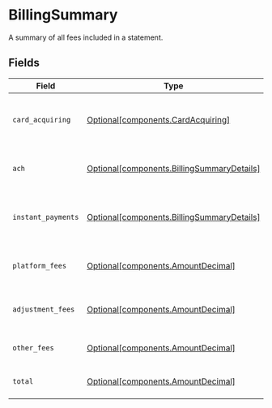 # BillingSummary

A summary of all fees included in a statement.


## Fields

| Field                                                                                          | Type                                                                                           | Required                                                                                       | Description                                                                                    |
| ---------------------------------------------------------------------------------------------- | ---------------------------------------------------------------------------------------------- | ---------------------------------------------------------------------------------------------- | ---------------------------------------------------------------------------------------------- |
| `card_acquiring`                                                                               | [Optional[components.CardAcquiring]](../../models/components/cardacquiring.md)                 | :heavy_minus_sign:                                                                             | A summary of card acquiring volume and fees.                                                   |
| `ach`                                                                                          | [Optional[components.BillingSummaryDetails]](../../models/components/billingsummarydetails.md) | :heavy_minus_sign:                                                                             | A summary of ACH volume and fees.                                                              |
| `instant_payments`                                                                             | [Optional[components.BillingSummaryDetails]](../../models/components/billingsummarydetails.md) | :heavy_minus_sign:                                                                             | A summary of instant payment volume and fees.                                                  |
| `platform_fees`                                                                                | [Optional[components.AmountDecimal]](../../models/components/amountdecimal.md)                 | :heavy_minus_sign:                                                                             | The total amount of platform fees.                                                             |
| `adjustment_fees`                                                                              | [Optional[components.AmountDecimal]](../../models/components/amountdecimal.md)                 | :heavy_minus_sign:                                                                             | The total amount of adjustment fees.                                                           |
| `other_fees`                                                                                   | [Optional[components.AmountDecimal]](../../models/components/amountdecimal.md)                 | :heavy_minus_sign:                                                                             | The total amount of other fees.                                                                |
| `total`                                                                                        | [Optional[components.AmountDecimal]](../../models/components/amountdecimal.md)                 | :heavy_minus_sign:                                                                             | The total amount of all fees.                                                                  |